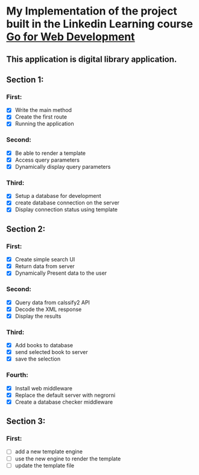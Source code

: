 # My Implementation of the project built in the Linkedin Learning course [Go for Web Development](https://www.linkedin.com/learning/learning-go-for-web-development/our-first-route)
## This application is digital library application.


## Section 1:
  ### First:
  - [x] Write the main method
  - [x] Create the first route
  - [x] Running the application

  ### Second:
  - [x] Be able to render a template
  - [x] Access query parameters
  - [x] Dynamically display query parameters

  ### Third:
  - [x] Setup a database for development
  - [x] create database connection on the server
  - [x] Display connection status using template

## Section 2:

### First:
- [x] Create simple search UI
- [x] Return data from server
- [x] Dynamically Present data to the user

### Second:
- [x] Query data from calssify2 API
- [x] Decode the XML response
- [x] Display the results

### Third:
- [x] Add books to database
- [x] send selected book to server
- [x] save the selection

### Fourth:
- [x] Install web middleware
- [x] Replace the default server with negrorni
- [x] Create a database checker middleware

## Section 3:

### First:
- [ ] add a new template engine
- [ ] use the new engine to render the template
- [ ] update the template file
